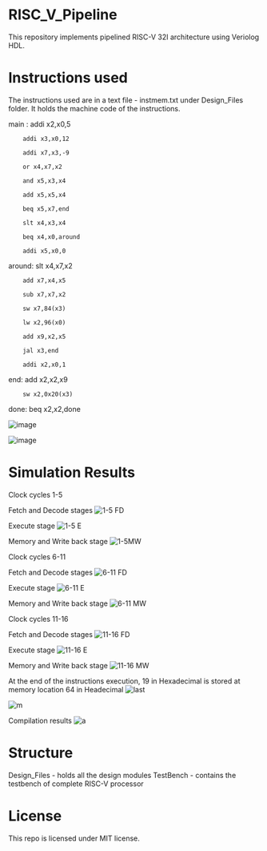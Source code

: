 # RISC_V_Pipeline

This repository implements pipelined RISC-V 32I architecture using Veriolog HDL.

# Instructions used

The instructions used are in a text file - instmem.txt under Design_Files folder. It holds the machine code of the instructions.

main :  addi x2,x0,5 

        addi x3,x0,12
        
        addi x7,x3,-9
        
        or x4,x7,x2
        
        and x5,x3,x4
        
        add x5,x5,x4
        
        beq x5,x7,end
        
        slt x4,x3,x4
        
        beq x4,x0,around
        
        addi x5,x0,0

around: slt x4,x7,x2
 		    
        add x7,x4,x5
        
        sub x7,x7,x2
        
        sw x7,84(x3)
        
        lw x2,96(x0)
        
        add x9,x2,x5
        
        jal x3,end
        
        addi x2,x0,1      

end:    add x2,x2,x9
        
        sw x2,0x20(x3)

done:   beq x2,x2,done


![image](https://github.com/Hafsa1918/RISC_V_Pipeline/assets/70684075/edebec44-d662-48c9-85ff-9b176f0411a2)


![image](https://github.com/Hafsa1918/RISC_V_Pipeline/assets/70684075/d6550425-03bc-4357-822e-146ca154c4b0)


# Simulation Results

Clock cycles 1-5

Fetch and Decode stages
![1-5 FD](https://github.com/Hafsa1918/RISC_V_Pipeline/assets/70684075/2088c337-e398-4e95-80a9-0d7ca43ee44c)

Execute stage
![1-5 E](https://github.com/Hafsa1918/RISC_V_Pipeline/assets/70684075/78dad1c8-0ac7-40e6-a4a6-d696b6f21435)

Memory and Write back stage
![1-5MW](https://github.com/Hafsa1918/RISC_V_Pipeline/assets/70684075/876f90d8-e7ec-4e31-8547-f6ad2f71d7b3)

Clock cycles 6-11

Fetch and Decode stages
![6-11 FD](https://github.com/Hafsa1918/RISC_V_Pipeline/assets/70684075/1bc40eaf-29b1-4312-8da3-63e434199f40)

Execute stage
![6-11 E](https://github.com/Hafsa1918/RISC_V_Pipeline/assets/70684075/c3d10e06-870a-43b3-a9e2-c82f3f7f9a41)

Memory and Write back stage
![6-11 MW](https://github.com/Hafsa1918/RISC_V_Pipeline/assets/70684075/356ddd4a-09e9-4ec3-968e-f562c266e4a1)

Clock cycles 11-16

Fetch and Decode stages
![11-16 FD](https://github.com/Hafsa1918/RISC_V_Pipeline/assets/70684075/7220ee78-94f6-46c3-8fe8-d139e5ce3137)

Execute stage
![11-16 E](https://github.com/Hafsa1918/RISC_V_Pipeline/assets/70684075/63c797c5-011a-41ec-b60b-d54b72944384)

Memory and Write back stage
![11-16 MW](https://github.com/Hafsa1918/RISC_V_Pipeline/assets/70684075/d0e77ab6-51cd-4268-8439-db9e16da32c6)

At the end of the instructions execution, 19 in Hexadecimal is stored at memory location 64 in Headecimal
![last](https://github.com/Hafsa1918/RISC_V_Pipeline/assets/70684075/84b7e5e8-b617-4ebc-809e-9078e39dfb44)

![m](https://github.com/Hafsa1918/RISC_V_Pipeline/assets/70684075/3bd08eaf-b5e2-4546-a81e-562ecf4e7d1b)

Compilation results
![a](https://github.com/Hafsa1918/RISC_V_Pipeline/assets/70684075/095fdf5e-e888-4fe1-826f-5b87e9f670bf)

# Structure

Design_Files - holds all the design modules
TestBench - contains the testbench of complete RISC-V processor

# License
This repo is licensed under MIT license.






